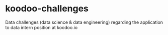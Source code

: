 # koodoo-challenges
Data challenges (data science &amp; data engineering) regarding the application to data intern position at koodoo.io

